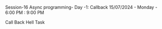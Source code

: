 Session-16
Async programming- Day -1: Callback
15/07/2024 - Monday - 6:00 PM : 9:00 PM

Call Back Hell Task
 
